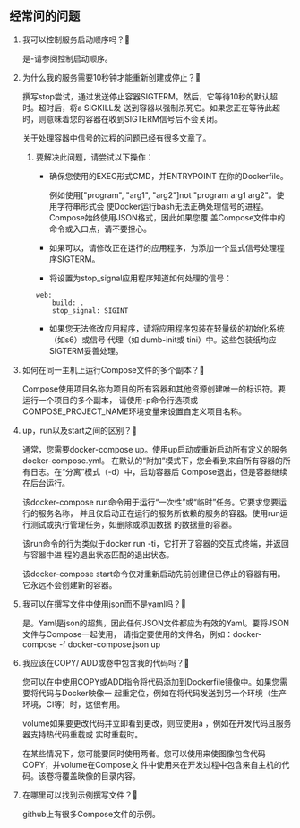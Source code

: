 ## 经常问的问题
1. 我可以控制服务启动顺序吗？🔗

	是-请参阅控制启动顺序。

2. 为什么我的服务需要10秒钟才能重新创建或停止？🔗

	撰写stop尝试，通过发送停止容器SIGTERM。然后，它等待10秒的默认超时。超时后，将a SIGKILL发
送到容器以强制杀死它。如果您正在等待此超时，则意味着您的容器在收到SIGTERM信号后不会关闭。

	关于处理容器中信号的过程的问题已经有很多文章了。

	1. 要解决此问题，请尝试以下操作：

		- 确保您使用的EXEC形式CMD，并ENTRYPOINT 在你的Dockerfile。

			例如使用["program", "arg1", "arg2"]not "program arg1 arg2"。使用字符串形式会
		使Docker运行bash无法正确处理信号的进程。Compose始终使用JSON格式，因此如果您覆
		盖Compose文件中的命令或入口点，请不要担心。

		- 如果可以，请修改正在运行的应用程序，为添加一个显式信号处理程序SIGTERM。

		- 将设置为stop_signal应用程序知道如何处理的信号：
		```
		web:
			build: .
			stop_signal: SIGINT
		```

		- 如果您无法修改应用程序，请将应用程序包装在轻量级的初始化系统（如s6）或信号
		代理（如 dumb-init或 tini）中。这些包装纸均应SIGTERM妥善处理。

3. 如何在同一主机上运行Compose文件的多个副本？🔗

	Compose使用项目名称为项目的所有容器和其他资源创建唯一的标识符。要运行一个项目的多个副本，
请使用-p命令行选项或COMPOSE_PROJECT_NAME环境变量来设置自定义项目名称。

4. up，run以及start之间的区别？🔗

	通常，您需要docker-compose up。使用up启动或重新启动所有定义的服务docker-compose.yml。
在默认的“附加”模式下，您会看到来自所有容器的所有日志。在“分离”模式（-d）中，启动容器后
Compose退出，但是容器继续在后台运行。

	该docker-compose run命令用于运行“一次性”或“临时”任务。它要求您要运行的服务名称，
并且仅启动正在运行的服务所依赖的服务的容器。使用run运行测试或执行管理任务，如删除或添加数据
的数据量的容器。
	
	该run命令的行为类似于docker run -ti，它打开了容器的交互式终端，并返回与容器中进
程的退出状态匹配的退出状态。

	该docker-compose start命令仅对重新启动先前创建但已停止的容器有用。它永远不会创建新的容器。

5. 我可以在撰写文件中使用json而不是yaml吗？🔗

	是。Yaml是json的超集，因此任何JSON文件都应为有效的Yaml。要将JSON文件与Compose一起使用，
请指定要使用的文件名，例如：docker-compose -f docker-compose.json up

6. 我应该在COPY/ ADD或卷中包含我的代码吗？🔗

	您可以在中使用COPY或ADD指令将代码添加到Dockerfile镜像中。如果您需要将代码与Docker映像一
起重定位，例如在将代码发送到另一个环境（生产环境，CI等）时，这很有用。

	volume如果要更改代码并立即看到更改，则应使用a ，例如在开发代码且服务器支持热代码重载或
实时重载时。

	在某些情况下，您可能要同时使用两者。您可以使用来使图像包含代码COPY，并volume在Compose文
件中使用来在开发过程中包含来自主机的代码。该卷将覆盖映像的目录内容。

7. 在哪里可以找到示例撰写文件？🔗

	github上有很多Compose文件的示例。
